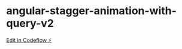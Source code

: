 # angular-stagger-animation-with-query-v2

[Edit in Codeflow ⚡️](https://stackblitz.com/~/github.com/charlesr1971/angular-stagger-animation-with-query-v2)
